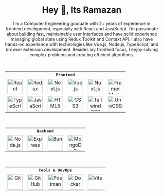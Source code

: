 <h1 align="center">Hey 👋, Its Ramazan</h1>

<p align="center">
  I'm a Computer Engineering graduate with 2+ years of experience in frontend development, especially with React and JavaScript. I'm passionate about building fast, maintainable
  user interfaces and have solid experience managing global state using Redux Toolkit and Context API. I also have hands-on experience with technologies like Vue.js, Node.js,
  TypeScript, and browser extension development. Besides my frontend focus, I enjoy solving complex problems and creating efficient algorithms.
</p>

<br />

<div align="center">
  <table>
    <tr>
      <td colspan="6" align="center">
        <strong><samp>Frontend</samp></strong>
      </td>
    </tr>
    <tr>
      <td align="center"><img src="https://img.icons8.com/color/480/000000/react-native.png" width="50" height="50" title="React" /></td>
      <td align="center"><img src="https://img.icons8.com/?size=100&id=jD-fJzVguBmw&.png" width="50" height="50" title="Redux" /></td>
      <td align="center"><img src="https://img.icons8.com/?size=100&id=MWiBjkuHeMVq&.png" width="50" height="50" title="Next.js" /></td>
      <td align="center"><img src="https://img.icons8.com/?size=100&id=rY6agKizO9eb&.png" width="50" height="50" title="Vue.js" /></td>
      <td align="center"><img src="https://img.icons8.com/?size=100&id=nvrsJYs7j9Vb&.png" width="50" height="50" title="Nuxt.js" /></td>
      <td align="center"><img src="https://miro.medium.com/v2/resize:fit:1400/format:webp/1*iI2L2ZNAL51tBpM-gzzGRw.png" width="50" height="50" title="Framer Motion" /></td>
    </tr>
    <tr>
      <td align="center"><img src="https://img.icons8.com/color/480/000000/typescript.png" width="50" height="50" title="TypeScript" /></td>
      <td align="center"><img src="https://img.icons8.com/color/480/000000/javascript.png" width="50" height="50" title="JavaScript" /></td>
      <td align="center"><img src="https://img.icons8.com/color/480/000000/html-5.png" width="50" height="50" title="HTML5" /></td>
      <td align="center"><img src="https://img.icons8.com/color/480/000000/css3.png" width="50" height="50" title="CSS3" /></td>
      <td align="center"><img src="https://img.icons8.com/?size=100&id=4PiNHtUJVbLs&.png" width="50" height="50" title="Tailwind CSS" /></td>
      <td align="center"><img src="https://unocss.dev/logo.svg" width="50" height="50" title="UnoCSS" /></td>
    </tr>
  </table>

  <br />

  <table>
    <tr>
      <td colspan="4" align="center">
        <strong><samp>Backend</samp></strong>
      </td>
    </tr>
    <tr>
      <td align="center"><img src="https://img.icons8.com/color/480/000000/nodejs.png" width="50" height="50" title="Node.js" /></td>
      <td align="center"><img src="https://img.icons8.com/?size=512&id=3tC9EQumUAuq&.png" width="50" height="50" title="Express" /></td>
      <td align="center"><img src="https://icon.icepanel.io/Technology/svg/Bun.svg" width="50" height="50" title="Bun" /></td>
      <td align="center">
        <img
          src="https://img.icons8.com/external-tal-revivo-shadow-tal-revivo/512/external-mongodb-a-cross-platform-document-oriented-database-program-logo-shadow-tal-revivo.png"
          width="50"
          height="50"
          title="MongoDB"
        />
      </td>
    </tr>
  </table>

  <br />

  <table>
    <tr>
      <td colspan="5" align="center">
        <strong><samp>Tools & DevOps</samp></strong>
      </td>
    </tr>
    <tr>
      <td align="center"><img src="https://img.icons8.com/color/480/000000/git.png" width="50" height="50" title="Git" /></td>
      <td align="center"><img src="https://img.icons8.com/fluency/480/github.png" width="50" height="50" title="GitHub" /></td>
      <td align="center"><img src="https://img.icons8.com/?size=100&id=QEQQKirln6Tf&.png" width="50" height="50" title="Postman" /></td>
      <td align="center"><img src="https://img.icons8.com/?size=100&id=GZxgGaKN8jxz&.png" width="50" height="50" title="Docker" /></td>
      <td align="center"><img src="https://img.icons8.com/?size=100&id=YO3YqSaTOu5K&.png" width="50" height="50" title="Vite" /></td>
    </tr>
  </table>
</div>

